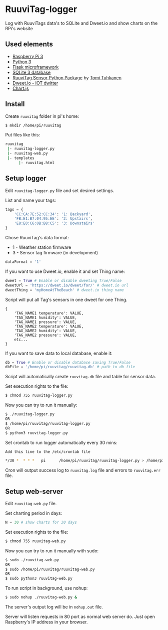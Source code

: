 # RuuviTag-logger
Log with RuuviTags data's to SQLite and Dweet.io and show charts on the RPi's website

## Used elements
  - [Raspberry Pi 3](https://www.raspberrypi.org/products/raspberry-pi-3-model-b/)
  - [Python 3](https://docs.python.org/3.6/)
  - [Flask microframework](http://flask.pocoo.org/)
  - [SQLite 3 database](https://docs.python.org/3.6/library/sqlite3.html#module-sqlite3)
  - [RuuviTag Sensor Python Package](https://github.com/ttu/ruuvitag-sensor) by [Tomi Tuhkanen](https://github.com/ttu)
  - [Dweet.io - IOT dwitter](https://dweet.io)
  - [Chart.js](http://www.chartjs.org/)

## Install

Create `ruuvitag` folder in pi's home:
```bash
$ mkdir /home/pi/ruuvitag
```

Put files like this:

```bash
ruuvitag
 |- ruuvitag-logger.py
 |- ruuvitag-web.py
 |- templates
      |- ruuvitag.html
```

## Setup logger

Edit `ruuvitag-logger.py` file and set desired settings.

List and name your tags:

```python
tags = {
    'CC:CA:7E:52:CC:34': '1: Backyard',
    'FB:E1:B7:04:95:EE': '2: Upstairs',
    'E8:E0:C6:0B:B8:C5': '3: Downstairs'
}
```

Chose RuuviTag's data format:

  - 1 - Weather station firmware
  - 3 - Sensor tag firmware (in development)

```python
dataFormat = '1'
```
  
If you want to use Dweet.io, enable it and set Thing name:

```python
dweet = True # Enable or disable dweeting True/False
dweetUrl = 'https://dweet.io/dweet/for/' # dweet.io url
dweetThing = 'myHomeAtTheBeach' # dweet.io thing name
```

Script will put all Tag's sensors in one dweet for one Thing.

```
{
	'TAG_NAME1 temperature': VALUE,
	'TAG_NAME1 humidity': VALUE,
	'TAG_NAME1 pressure': VALUE,
	'TAG_NAME2 temperature': VALUE,
	'TAG_NAME2 humidity': VALUE,
	'TAG_NAME2 pressure': VALUE,
	etc...
}

```
If you want to save data to local database, enable it:

```python
db = True # Enable or disable database saving True/False
dbFile = '/home/pi/ruuvitag/ruuvitag.db' # path to db file
```

Script will automatically create `ruuvitag.db` file and table for sensor data.

Set execution rights to the file:

```bash
$ chmod 755 ruuvitag-logger.py
```

Now you can try to run it manually:

```bash
$ ./ruuvitag-logger.py
OR
$ /home/pi/ruuvitag/ruuvitag-logger.py
OR
$ python3 ruuvitag-logger.py
```

Set crontab to run logger automatically every 30 mins:
```bash
Add this line to the /etc/crontab file

*/30 *  * * *   pi      /home/pi/ruuvitag/ruuvitag-logger.py > /home/pi/ruuvitag/ruuvitag.log 2> /home/pi/ruuvitag/ruuvitag.err
```
Cron will output success log to `ruuvitag.log` file and errors to `ruuvitag.err` file.

## Setup web-server

Edit `ruuvitag-web.py` file.

Set charting period in days:

```python
N = 30 # show charts for 30 days
```

Set execution rights to the file:

```bash
$ chmod 755 ruuvitag-web.py
```

Now you can try to run it manually with sudo:

```bash
$ sudo ./ruuvitag-web.py
OR
$ sudo /home/pi/ruuvitag/ruuvitag-web.py
OR
$ sudo python3 ruuvitag-web.py
```

To run script in background, use nohup:

```bash
$ sudo nohup ./ruuvitag-web.py &
```

The server's output log will be in `nohup.out` file.

Server will listen requests in 80 port as normal web server do. Just open Raspberry's IP address in your browser.
